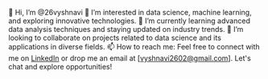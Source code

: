 👋 Hi, I’m @26vyshnavi
👀 I’m interested in data science, machine learning, and exploring innovative technologies.
🌱 I’m currently learning advanced data analysis techniques and staying updated on industry trends.
💞️ I’m looking to collaborate on projects related to data science and its applications in diverse fields.
📫 How to reach me: Feel free to connect with me on [LinkedIn](https://www.linkedin.com/in/vyshnavi-kondapalli-4a2890212/) 
    or drop me an email at [vyshnavi2602@gmail.com]. Let's chat and explore opportunities!

<!---
26vyshnavi/26vyshnavi is a ✨ special ✨ repository because its `README.md` (this file) appears on your GitHub profile.
You can click the Preview link to take a look at your changes.
--->
